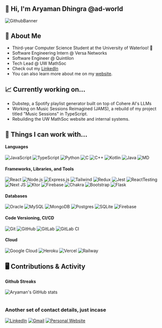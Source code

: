 ## 👋 Hi, I'm Aryaman Dhingra @ad-world
![GithubBanner](https://user-images.githubusercontent.com/67097683/232333938-6a696ef4-d22b-4579-81a2-aa0b56151a66.png)

## 🔎 About Me
* Third-year Computer Science Student at the University of Waterloo! 🦆
* Software Engineering Intern @ Versa Networks
* Software Engineer @ Quintilon
* Tech Lead @ UW MathSoc
* Check out my <a href="https://www.linkedin.com/in/ad-world/">LinkedIn</a>
* You can also learn more about me on my <a href="https://aryaman.dev">website</a>.

## 📈 Currently working on...
* Dubstep, a Spotify playlist generator built on top of Cohere AI's LLMs
* Working on Music Sessions Reimagined (JAMS), a rebuild of my project titled "Music Sessions" in TypeScript. 
* Rebuilding the UW MathSoc website and internal systems.

## 🔧 Things I can work with...
#### Languages
![JavaScript](https://img.shields.io/badge/JavaScript-F7DF1E?style=for-the-badge&logo=javascript&logoColor=black)
![TypeScript](https://img.shields.io/badge/TypeScript-007ACC?style=for-the-badge&logo=typescript&logoColor=white)
![Python](https://img.shields.io/badge/Python-3776AB?style=for-the-badge&logo=python&logoColor=white)
![C](https://img.shields.io/badge/c-%2300599C.svg?style=for-the-badge&logo=c&logoColor=white)
![C++](https://img.shields.io/badge/C%2B%2B-00599C?style=for-the-badge&logo=c%2B%2B&logoColor=white)
![Kotlin](https://img.shields.io/badge/kotlin-%237F52FF.svg?style=for-the-badge&logo=kotlin&logoColor=white)
![Java](https://img.shields.io/badge/Java-ED8B00?style=for-the-badge&logo=openjdk&logoColor=white)
![MD](https://img.shields.io/badge/Markdown-000000?style=for-the-badge&logo=markdown&logoColor=white)

#### Frameworks, Libraries, and Tools
![React](https://img.shields.io/badge/React-20232A?style=for-the-badge&logo=react&logoColor=61DAFB)
![Node.js](https://img.shields.io/badge/Node.js-43853D?style=for-the-badge&logo=node.js&logoColor=white)
![Express.js](https://img.shields.io/badge/express.js-%23404d59.svg?style=for-the-badge&logo=express&logoColor=%2361DAFB)
![Tailwind](https://img.shields.io/badge/Tailwind_CSS-38B2AC?style=for-the-badge&logo=tailwind-css&logoColor=white)
![Redux](https://img.shields.io/badge/Redux-593D88?style=for-the-badge&logo=redux&logoColor=white)
![Jest](https://img.shields.io/badge/Jest-323330?style=for-the-badge&logo=Jest&logoColor=white)
![ReactTesting](https://img.shields.io/badge/testing%20library-323330?style=for-the-badge&logo=testing-library&logoColor=red)
![Next JS](https://img.shields.io/badge/Next-black?style=for-the-badge&logo=next.js&logoColor=white)
![Ktor](https://img.shields.io/badge/Ktor-756EFF?&style=for-the-badge&logo=Kotlin&logoColor=white)
![Firebase](https://img.shields.io/badge/firebase-%23039BE5.svg?style=for-the-badge&logo=firebase)
![Chakra](https://img.shields.io/badge/chakra-%234ED1C5.svg?style=for-the-badge&logo=chakraui&logoColor=white)
![Bootstrap](https://img.shields.io/badge/bootstrap-%23563D7C.svg?style=for-the-badge&logo=bootstrap&logoColor=white)
![Flask](https://img.shields.io/badge/flask-%23000.svg?style=for-the-badge&logo=flask&logoColor=white)

#### Databases
![Oracle](https://img.shields.io/badge/Oracle-F80000?style=for-the-badge&logo=oracle&logoColor=white)
![MySQL](https://img.shields.io/badge/mysql-%2300f.svg?style=for-the-badge&logo=mysql&logoColor=white)
![MongoDB](https://img.shields.io/badge/MongoDB-%234ea94b.svg?style=for-the-badge&logo=mongodb&logoColor=white)
![Postgres](https://img.shields.io/badge/postgres-%23316192.svg?style=for-the-badge&logo=postgresql&logoColor=white)
![SQLite](https://img.shields.io/badge/sqlite-%2307405e.svg?style=for-the-badge&logo=sqlite&logoColor=white)
![Firebase](https://img.shields.io/badge/Firebase-039BE5?style=for-the-badge&logo=Firebase&logoColor=white)

#### Code Versioning, CI/CD
![Git](https://img.shields.io/badge/git-%23F05033.svg?style=for-the-badge&logo=git&logoColor=white)
![GitHub](https://img.shields.io/badge/github-%23121011.svg?style=for-the-badge&logo=github&logoColor=white)
![GitLab](https://img.shields.io/badge/gitlab-%23181717.svg?style=for-the-badge&logo=gitlab&logoColor=white)
![GitLab CI](https://img.shields.io/badge/gitlab%20ci-%23181717.svg?style=for-the-badge&logo=gitlab&logoColor=white)

#### Cloud 
![Google Cloud](https://img.shields.io/badge/GoogleCloud-%234285F4.svg?style=for-the-badge&logo=google-cloud&logoColor=white)
![Heroku](https://img.shields.io/badge/heroku-%23430098.svg?style=for-the-badge&logo=heroku&logoColor=white)
![Vercel](https://img.shields.io/badge/vercel-%23000000.svg?style=for-the-badge&logo=vercel&logoColor=white)
![Railway](https://img.shields.io/badge/railway-%23000000.svg?style=for-the-badge&logoColor=white)

## 🖥 Contributions & Activity
<!--#### General Github Activity
<a href="https://github.com/ad-world">
  <img align="center" src="https://github-readme-stats.vercel.app/api?username=ad-world&show_icons=true&theme=tokyonight&border_radius=20&cache_seconds=1800" alt="Aryaman's GitHub Stats" />
</a>
<br></br>-->
#### Github Streaks
![Aryaman's GitHub stats](https://github-readme-streak-stats.herokuapp.com/?user=ad-world&theme=tokyonight&border_radius=20)
<br></br>

<!--#### Github Contributions
![Aryamans's github activity graph](https://github-readme-activity-graph.cyclic.app/graph?username=ad-world&theme=tokyo-night&radius=16&hide_border=true) -->

### Another set of contact details, just incase
[![LinkedIn](https://img.shields.io/badge/linkedin-%230077B5.svg?style=for-the-badge&logo=linkedin&logoColor=white)](https://www.linkedin.com/in/ad-world/)
[![Gmail](https://img.shields.io/badge/Gmail-D14836?style=for-the-badge&logo=gmail&logoColor=white)](mailto:aryamandhingra@gmail.com)
[![Personal Website](https://img.shields.io/badge/website-000000?style=for-the-badge&logo=About.me&logoColor=white)](https://aryaman.dev)


